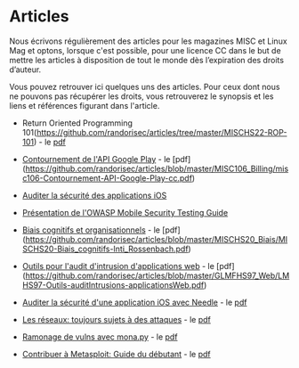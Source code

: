 # Articles

Nous écrivons régulièrement des articles pour les magazines MISC et Linux Mag et optons, lorsque c'est possible, pour une licence CC dans le but de mettre les articles à disposition de tout le monde dès l’expiration des droits d’auteur.

Vous pouvez retrouver ici quelques uns des articles. Pour ceux dont nous ne pouvons pas récupérer les droits, vous retrouverez le synopsis et les liens et références figurant dans l'article.

- Return Oriented Programming 101(https://github.com/randorisec/articles/tree/master/MISCHS22-ROP-101) - le [pdf](https://github.com/randorisec/articles/blob/master/MISCHS22-ROP-101/MISCHS22-ROP-101.pdf)

- [Contournement de l'API Google Play](https://github.com/randorisec/articles/tree/master/MISC106_Billing) - le [pdf] (https://github.com/randorisec/articles/blob/master/MISC106_Billing/misc106-Contournement-API-Google-Play-cc.pdf)

- [Auditer la sécurité des applications iOS](https://github.com/randorisec/articles/tree/master/MISC106_iOS)

- [Présentation de l'OWASP Mobile Security Testing Guide](https://github.com/randorisec/articles/tree/master/MISC106_MSTG)

- [Biais cognitifs et organisationnels](https://github.com/randorisec/articles/tree/master/MISCHS20_Biais) - le [pdf] (https://github.com/randorisec/articles/blob/master/MISCHS20_Biais/MISCHS20-Biais_cognitifs-Inti_Rossenbach.pdf)

- [Outils pour l'audit d'intrusion d'applications web](https://github.com/randorisec/articles/tree/master/GLMFHS97_Web) - le [pdf] (https://github.com/randorisec/articles/blob/master/GLMFHS97_Web/LMHS97-Outils-auditIntrusions-applicationsWeb.pdf)

- [Auditer la sécurité d'une application iOS avec Needle](https://github.com/randorisec/articles/tree/master/MISC91_Needle) - le [pdf](https://github.com/randorisec/articles/blob/master/MISC91_Needle/MISC91-Auditer_la_securite_d_une_application_iOS_avec_Needle-Davy_Douhine.pdf)

- [Les réseaux: toujours sujets à des attaques](https://github.com/randorisec/articles/tree/master/MISC85_Attaques_reseau) - le [pdf](https://github.com/randorisec/articles/blob/master/MISC85_Attaques_reseau/MISC85-Les_reseaux_toujours_sujets_a_des_attaques-Nicolas_Mattiocco_Davy_Douhine.pdf)

- [Ramonage de vulns avec mona.py](https://github.com/randorisec/articles/tree/master/MISC79_Mona) - le [pdf](https://github.com/randorisec/articles/blob/master/MISC79_Mona/MISC79-Ramonage_de_vulns_avec_Mona.py-Davy_Douhine.pdf)

- [Contribuer à Metasploit: Guide du débutant](https://github.com/randorisec/articles/tree/master/MISC76_Metasploit) - le [pdf](https://github.com/randorisec/articles/blob/master/MISC76_Metasploit/MISC76-Contribuer_a_Metasploit-Guide_du_debutant-Davy_Douhine.pdf)
